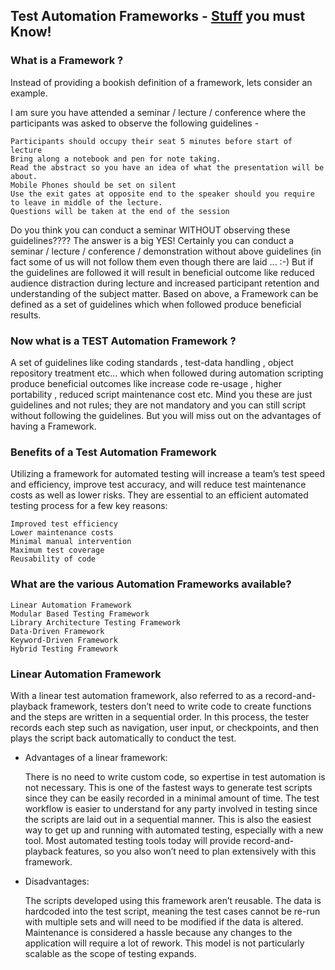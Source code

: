 ## Test Automation Frameworks - [Stuff](https://www.guru99.com/quick-test-professional-qtp-tutorial-34.html) you must Know!

### What is a Framework ?

Instead of providing a bookish definition of a framework, lets consider an example.

I am sure you have attended a seminar / lecture / conference where the participants was asked to observe the following guidelines -

    Participants should occupy their seat 5 minutes before start of lecture
    Bring along a notebook and pen for note taking.
    Read the abstract so you have an idea of what the presentation will be about.
    Mobile Phones should be set on silent
    Use the exit gates at opposite end to the speaker should you require to leave in middle of the lecture.
    Questions will be taken at the end of the session

Do you think you can conduct a seminar WITHOUT observing these guidelines????
The answer is a big YES! Certainly you can conduct a seminar / lecture / conference / demonstration without above guidelines (in fact some of us will not follow them even though there are laid ... :-)
But if the guidelines are followed it will result in beneficial outcome like reduced audience distraction during lecture and increased participant retention and understanding of the subject matter.
Based on above, a Framework can be defined as a set of guidelines which when followed produce beneficial results. 

### Now what is a TEST Automation Framework ?

A set of guidelines like coding standards , test-data handling , object repository treatment etc... which when followed during automation scripting produce beneficial outcomes like increase code re-usage , higher portability , reduced script maintenance cost etc. Mind you these are just guidelines and not rules; they are not mandatory and you can still script without following the guidelines. But you will miss out on the advantages of having a Framework.

### Benefits of a Test Automation Framework

Utilizing a framework for automated testing will increase a team’s test speed and efficiency, improve test accuracy, and will reduce test maintenance costs as well as lower risks. They are essential to an efficient automated testing process for a few key reasons:  

    Improved test efficiency
    Lower maintenance costs
    Minimal manual intervention
    Maximum test coverage
    Reusability of code

### What are the various Automation Frameworks available?

    Linear Automation Framework
    Modular Based Testing Framework
    Library Architecture Testing Framework
    Data-Driven Framework
    Keyword-Driven Framework
    Hybrid Testing Framework

### Linear Automation Framework

With a linear test automation framework, also referred to as a record-and-playback framework, testers don’t need to write code to create functions and the steps are written in a sequential order. In this process, the tester records each step such as navigation, user input, or checkpoints, and then plays the script back automatically to conduct the test.

* Advantages of a linear framework:

    There is no need to write custom code, so expertise in test automation is not necessary.
    This is one of the fastest ways to generate test scripts since they can be easily recorded in a minimal amount of time.
    The test workflow is easier to understand for any party involved in testing since the scripts are laid out in a sequential manner.
    This is also the easiest way to get up and running with automated testing, especially with a new tool. Most automated testing tools today will provide record-and-playback features, so you also won’t need to plan extensively with this framework.

* Disadvantages:

    The scripts developed using this framework aren’t reusable. The data is hardcoded into the test script, meaning the test cases cannot be re-run with multiple sets and will need to be modified if the data is altered.
    Maintenance is considered a hassle because any changes to the application will require a lot of rework. This model is not particularly scalable as the scope of testing expands.

